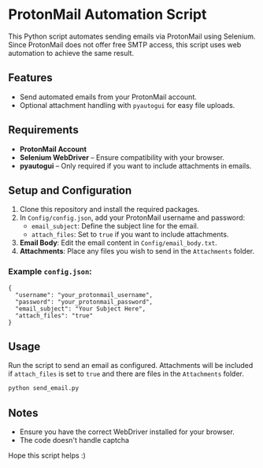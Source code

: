 # ProtonMail Automation Script

This Python script automates sending emails via ProtonMail using Selenium. Since ProtonMail does not offer free SMTP access, this script uses web automation to achieve the same result.

## Features
- Send automated emails from your ProtonMail account.
- Optional attachment handling with `pyautogui` for easy file uploads.

## Requirements
- **ProtonMail Account**
- **Selenium WebDriver** – Ensure compatibility with your browser.
- **pyautogui** – Only required if you want to include attachments in emails.

## Setup and Configuration

1. Clone this repository and install the required packages.
2. In `Config/config.json`, add your ProtonMail username and password:
   - `email_subject`: Define the subject line for the email.
   - `attach_files`: Set to `true` if you want to include attachments.
3. **Email Body**: Edit the email content in `Config/email_body.txt`.
4. **Attachments**: Place any files you wish to send in the `Attachments` folder.

### Example `config.json`:
```
{
  "username": "your_protonmail_username",
  "password": "your_protonmail_password",
  "email_subject": "Your Subject Here",
  "attach_files": "true"
}
```

## Usage
Run the script to send an email as configured. Attachments will be included if `attach_files` is set to `true` and there are files in the `Attachments` folder.
```bash 
python send_email.py
```

## Notes
- Ensure you have the correct WebDriver installed for your browser.
- The code doesn't handle captcha

Hope this script helps :)


